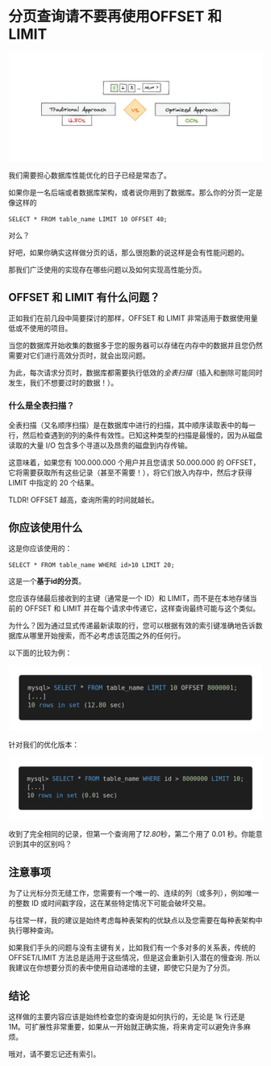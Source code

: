 # 分页查询请不要再使用OFFSET 和 LIMIT

![](https://github.com/DamionDang/D_Notes/blob/678254d8ca96c79b0b0217e227be0b03dba5eaf7/sql/sql%E4%BC%98%E5%8C%96/image1.png)

我们需要担心数据库性能优化的日子已经是常态了。

如果你是一名后端或者数据库架构，或者说你用到了数据库。那么你的分页一定是像这样的

`SELECT * FROM table_name LIMIT 10 OFFSET 40;`

对么？

好吧，如果你确实这样做分页的话，那么很抱歉的说这样是会有性能问题的。

那我们广泛使用的实现存在哪些问题以及如何实现高性能分页。

## OFFSET 和 LIMIT 有什么问题？

正如我们在前几段中简要探讨的那样，OFFSET 和 LIMIT 非常适用于数据使用量低或不使用的项目。

当您的数据库开始收集的数据多于您的服务器可以存储在内存中的数据并且您仍然需要对它们进行高效分页时，就会出现问题。

为此，每次请求分页时，数据库都需要执行低效的*全表扫描*（插入和删除可能同时发生，我们不想要过时的数据！）。

### 什么是全表扫描？
全表扫描（又名顺序扫描）是在数据库中进行的扫描，其中顺序读取表中的每一行，然后检查遇到的列的条件有效性。已知这种类型的扫描是最慢的，因为从磁盘读取的大量 I/O 包含多个寻道以及昂贵的磁盘到内存传输。

这意味着，如果您有 100.000.000 个用户并且您请求 50.000.000 的 OFFSET，它将需要获取所有这些记录（甚至不需要！），将它们放入内存中，然后才获得LIMIT 中指定的 20 个结果。

TLDR! OFFSET 越高，查询所需的时间就越长。

## 你应该使用什么

这是你应该使用的：

`SELECT * FROM table_name WHERE id>10 LIMIT 20;`

这是一个**基于id的分页**。

您应该存储最后接收到的主键（通常是一个 ID）和 LIMIT，而不是在本地存储当前的 OFFSET 和 LIMIT 并在每个请求中传递它，这样查询最终可能与这个类似。

为什么？因为通过显式传递最新读取的行，您可以根据有效的索引键准确地告诉数据库从哪里开始搜索，而不必考虑该范围之外的任何行。

以下面的比较为例：

![](https://github.com/DamionDang/D_Notes/blob/678254d8ca96c79b0b0217e227be0b03dba5eaf7/sql/sql%E4%BC%98%E5%8C%96/images2.png)

针对我们的优化版本：

![](https://github.com/DamionDang/D_Notes/blob/678254d8ca96c79b0b0217e227be0b03dba5eaf7/sql/sql%E4%BC%98%E5%8C%96/images3.png)

收到了完全相同的记录，但第一个查询用了*12.80*秒，第二个用了 0.01 秒。你能意识到其中的区别吗？

## 注意事项

为了让光标分页无缝工作，您需要有一个唯一的、连续的列（或多列），例如唯一的整数 ID 或时间戳字段，这在某些特定情况下可能会破坏交易。

与往常一样，我的建议是始终考虑每种表架构的优缺点以及您需要在每种表架构中执行哪种查询。

如果我们手头的问题与没有主键有关，比如我们有一个多对多的关系表，传统的 OFFSET/LIMIT 方法总是适用于这些情况，但是这会重新引入潜在的慢查询. 所以我建议在你想要分页的表中使用自动递增的主键，即使它只是为了分页。

## 结论

这样做的主要内容应该是始终检查您的查询是如何执行的，无论是 1k 行还是 1M。可扩展性非常重要，如果从一开始就正确实施，将来肯定可以避免许多麻烦。

哦对，请不要忘记还有索引。
